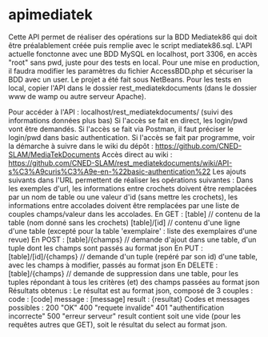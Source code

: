 # apimediatek
Cette API permet de réaliser des opérations sur la BDD Mediatek86 qui doit être préalablement créée puis remplie avec le script mediatek86.sql.
L'API actuelle fonctonne avec une BDD MySQL en localhost, port 3306, en accès "root" sans pwd, juste pour des tests en local. Pour une mise en production, il faudra modifier les paramètres du fichier AccessBDD.php et sécuriser la BDD avec un user. Le projet a été fait sous NetBeans.
Pour les tests en local, copier l'API dans le dossier rest_mediatekdocuments (dans le dossier www de wamp ou autre serveur Apache).

Pour accéder à l'API :
localhost/rest_mediatekdocuments/
(suivi des informations données plus bas)
Si l'accès se fait en direct, les login/pwd vont être demandés.
Si l'accès se fait via Postman, il faut préciser le login/pwd dans basic authentication.
Si l'accès se fait par programme, voir la démarche à suivre dans le wiki du dépôt :
https://github.com/CNED-SLAM/MediaTekDocuments
Accès direct au wiki :
https://github.com/CNED-SLAM/rest_mediatekdocuments/wiki/API-s%C3%A9curis%C3%A9e-en-%22basic-authentication%22
Les ajouts suivants dans l'URL permettent de réaliser les opérations suivantes :
Dans les exemples d'url, les informations entre crochets doivent être remplacées par un nom de table ou une valeur d'id (sans mettre les crochets), les informations entre accolades doivent être remplacées par une liste de couples champs/valeur dans les accolades.
En GET :
[table] // contenu de la table (nom donné sans les crochets)
[table]/[id] // contenu d'une ligne d'une table (excepté pour la table 'exemplaire' : liste des exemplaires d'une revue)
En POST :
[table]/{champs} // demande d'ajout dans une table, d'un tuple dont les champs sont passés au format json
En PUT :
[table]/[id]/{champs} // demande d'un tuple (repéré par son id) d'une table, avec les champs à modifier, passés au format json
En DELETE :
[table]/{champs} // demande de suppression dans une table, pour les tuples répondant à tous les critères (et) des champs passées au format json
Résultats obtenus :
Le résultat est au format json, composé de 3 couples :
code : [code]
message : [message]
result : {resultat}
Codes et messages possibles :
200 "OK"
400 "requete invalide"
401 "authentification incorrecte"
500 "erreur serveur"
result contient soit une vide (pour les requêtes autres que GET), soit le résultat du select au format json.
